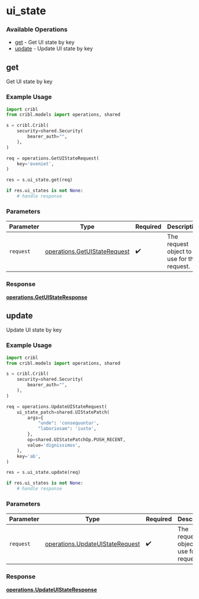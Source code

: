 # ui_state

### Available Operations

* [get](#get) - Get UI state by key
* [update](#update) - Update UI state by key

## get

Get UI state by key

### Example Usage

```python
import cribl
from cribl.models import operations, shared

s = cribl.Cribl(
    security=shared.Security(
        bearer_auth="",
    ),
)

req = operations.GetUIStateRequest(
    key='eveniet',
)

res = s.ui_state.get(req)

if res.ui_states is not None:
    # handle response
```

### Parameters

| Parameter                                                                    | Type                                                                         | Required                                                                     | Description                                                                  |
| ---------------------------------------------------------------------------- | ---------------------------------------------------------------------------- | ---------------------------------------------------------------------------- | ---------------------------------------------------------------------------- |
| `request`                                                                    | [operations.GetUIStateRequest](../../models/operations/getuistaterequest.md) | :heavy_check_mark:                                                           | The request object to use for the request.                                   |


### Response

**[operations.GetUIStateResponse](../../models/operations/getuistateresponse.md)**


## update

Update UI state by key

### Example Usage

```python
import cribl
from cribl.models import operations, shared

s = cribl.Cribl(
    security=shared.Security(
        bearer_auth="",
    ),
)

req = operations.UpdateUIStateRequest(
    ui_state_patch=shared.UIStatePatch(
        args={
            "unde": 'consequuntur',
            "laboriosam": 'iusto',
        },
        op=shared.UIStatePatchOp.PUSH_RECENT,
        value='dignissimos',
    ),
    key='ab',
)

res = s.ui_state.update(req)

if res.ui_states is not None:
    # handle response
```

### Parameters

| Parameter                                                                          | Type                                                                               | Required                                                                           | Description                                                                        |
| ---------------------------------------------------------------------------------- | ---------------------------------------------------------------------------------- | ---------------------------------------------------------------------------------- | ---------------------------------------------------------------------------------- |
| `request`                                                                          | [operations.UpdateUIStateRequest](../../models/operations/updateuistaterequest.md) | :heavy_check_mark:                                                                 | The request object to use for the request.                                         |


### Response

**[operations.UpdateUIStateResponse](../../models/operations/updateuistateresponse.md)**

